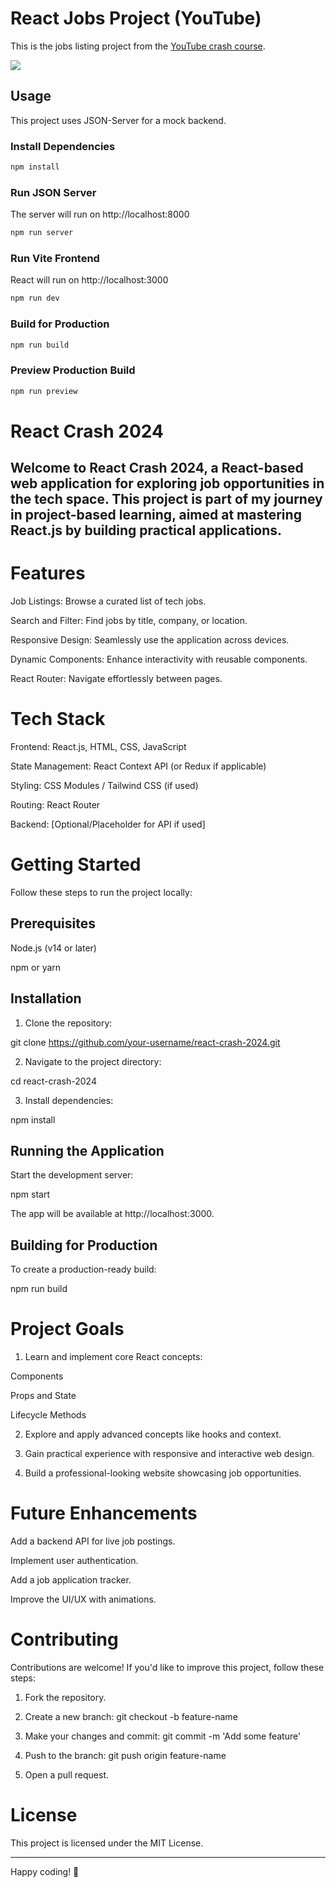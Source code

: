 # React Jobs Project (YouTube)

This is the jobs listing project from the [YouTube crash course](https://youtu.be/LDB4uaJ87e0).

<img src="public/screen.png" />

## Usage

This project uses JSON-Server for a mock backend.

### Install Dependencies

```bash
npm install
```

### Run JSON Server

The server will run on http://localhost:8000

```bash
npm run server
```

### Run Vite Frontend

React will run on http://localhost:3000

```bash
npm run dev
```

### Build for Production

```bash
npm run build
```

### Preview Production Build

```bash
npm run preview
```

# React Crash 2024

## Welcome to React Crash 2024, a React-based web application for exploring job opportunities in the tech space. This project is part of my journey in project-based learning, aimed at mastering React.js by building practical applications.

# Features

Job Listings: Browse a curated list of tech jobs.

Search and Filter: Find jobs by title, company, or location.

Responsive Design: Seamlessly use the application across devices.

Dynamic Components: Enhance interactivity with reusable components.

React Router: Navigate effortlessly between pages.


# Tech Stack

Frontend: React.js, HTML, CSS, JavaScript

State Management: React Context API (or Redux if applicable)

Styling: CSS Modules / Tailwind CSS (if used)

Routing: React Router

Backend: [Optional/Placeholder for API if used]


# Getting Started

Follow these steps to run the project locally:

## Prerequisites

Node.js (v14 or later)

npm or yarn


## Installation

1. Clone the repository:

git clone https://github.com/your-username/react-crash-2024.git


2. Navigate to the project directory:

cd react-crash-2024


3. Install dependencies:

npm install



## Running the Application

Start the development server:

npm start

The app will be available at http://localhost:3000.

## Building for Production

To create a production-ready build:

npm run build

# Project Goals

1. Learn and implement core React concepts:

Components

Props and State

Lifecycle Methods



2. Explore and apply advanced concepts like hooks and context.


3. Gain practical experience with responsive and interactive web design.


4. Build a professional-looking website showcasing job opportunities.



# Future Enhancements

Add a backend API for live job postings.

Implement user authentication.

Add a job application tracker.

Improve the UI/UX with animations.


# Contributing

Contributions are welcome! If you'd like to improve this project, follow these steps:

1. Fork the repository.


2. Create a new branch: git checkout -b feature-name


3. Make your changes and commit: git commit -m 'Add some feature'


4. Push to the branch: git push origin feature-name


5. Open a pull request.



# License

This project is licensed under the MIT License.


---

Happy coding! 🚀
